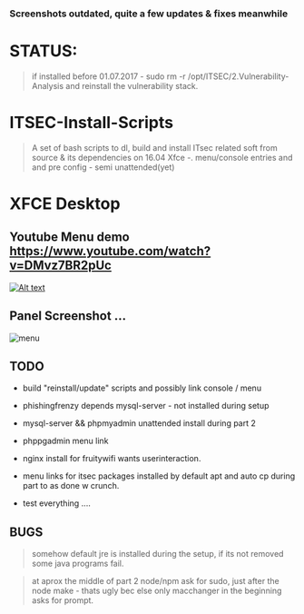 ### Screenshots outdated, quite a few updates & fixes meanwhile 

# STATUS: 

> if installed before 01.07.2017 - sudo rm -r /opt/ITSEC/2.Vulnerability-Analysis and reinstall the vulnerability stack.


# ITSEC-Install-Scripts

> A set of bash scripts to dl, build and install ITsec related soft from source & its dependencies on 16.04 Xfce -. menu/console entries and and pre config - semi unattended(yet)

# XFCE Desktop 

## Youtube Menu demo https://www.youtube.com/watch?v=DMvz7BR2pUc
[![Alt text](http://i.imgur.com/GH36YFw.png)](https://www.youtube.com/watch?v=DMvz7BR2pUc)

## Panel Screenshot ...
![menu](http://i.imgur.com/T8AtF9E.png)



## TODO

- build "reinstall/update" scripts and possibly link console / menu 

- phishingfrenzy depends mysql-server - not installed during setup

- mysql-server && phpmyadmin unattended install during part 2

- phppgadmin menu link

- nginx install for fruitywifi wants userinteraction.

- menu links for itsec packages installed by default apt and auto cp during part to as done w crunch.

- test everything ....

## BUGS
 
> somehow default jre is installed during the setup, if its not removed some java programs fail.

> at aprox the middle of part 2 node/npm ask for sudo, just after the node make - thats ugly bec else only macchanger in the beginning asks for prompt.








